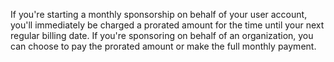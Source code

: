 If you're starting a monthly sponsorship on behalf of your user account, you'll immediately be charged a prorated amount for the time until your next regular billing date. If you're sponsoring on behalf of an organization, you can choose to pay the prorated amount or make the full monthly payment.
